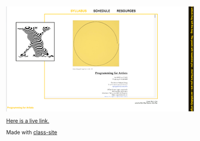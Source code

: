 ![A screenshot of the website available at the link below](screenshots/default-screenshot.png?raw=true)

[Here is a live link.](https://stalgiag.github.io/code-for-arts-sp-21/)

Made with [class-site](https://github.com/stalgiag/class-site)